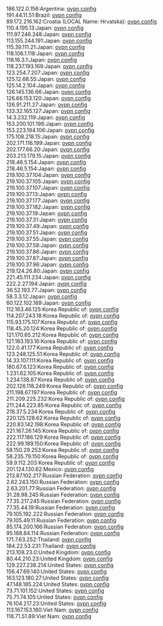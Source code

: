 186.122.0.156:Argentina: [ovpn config](vpn/186_122_0_156.ovpn)  
191.44.11.51:Brazil: [ovpn config](vpn/191_44_11_51.ovpn)  
89.172.216.162:Croatia (LOCAL Name: Hrvatska): [ovpn config](vpn/89_172_216_162.ovpn)  
110.4.195.13:Japan: [ovpn config](vpn/110_4_195_13.ovpn)  
111.97.246.248:Japan: [ovpn config](vpn/111_97_246_248.ovpn)  
113.155.244.191:Japan: [ovpn config](vpn/113_155_244_191.ovpn)  
115.39.111.21:Japan: [ovpn config](vpn/115_39_111_21.ovpn)  
118.106.1.118:Japan: [ovpn config](vpn/118_106_1_118.ovpn)  
118.16.3.1:Japan: [ovpn config](vpn/118_16_3_1.ovpn)  
118.237.193.169:Japan: [ovpn config](vpn/118_237_193_169.ovpn)  
123.254.7.207:Japan: [ovpn config](vpn/123_254_7_207.ovpn)  
125.12.68.55:Japan: [ovpn config](vpn/125_12_68_55.ovpn)  
125.14.2.104:Japan: [ovpn config](vpn/125_14_2_104.ovpn)  
126.145.136.66:Japan: [ovpn config](vpn/126_145_136_66.ovpn)  
126.66.153.120:Japan: [ovpn config](vpn/126_66_153_120.ovpn)  
126.91.211.27:Japan: [ovpn config](vpn/126_91_211_27.ovpn)  
133.32.165.127:Japan: [ovpn config](vpn/133_32_165_127.ovpn)  
14.3.232.119:Japan: [ovpn config](vpn/14_3_232_119.ovpn)  
153.200.101.198:Japan: [ovpn config](vpn/153_200_101_198.ovpn)  
153.223.194.106:Japan: [ovpn config](vpn/153_223_194_106.ovpn)  
175.108.218.15:Japan: [ovpn config](vpn/175_108_218_15.ovpn)  
202.171.116.199:Japan: [ovpn config](vpn/202_171_116_199.ovpn)  
202.177.66.20:Japan: [ovpn config](vpn/202_177_66_20.ovpn)  
203.213.179.15:Japan: [ovpn config](vpn/203_213_179_15.ovpn)  
218.46.5.154:Japan: [ovpn config](vpn/218_46_5_154.ovpn)  
218.46.5.154:Japan: [ovpn config](vpn/218_46_5_154.ovpn)  
219.100.37.104:Japan: [ovpn config](vpn/219_100_37_104.ovpn)  
219.100.37.105:Japan: [ovpn config](vpn/219_100_37_105.ovpn)  
219.100.37.107:Japan: [ovpn config](vpn/219_100_37_107.ovpn)  
219.100.37.13:Japan: [ovpn config](vpn/219_100_37_13.ovpn)  
219.100.37.177:Japan: [ovpn config](vpn/219_100_37_177.ovpn)  
219.100.37.182:Japan: [ovpn config](vpn/219_100_37_182.ovpn)  
219.100.37.19:Japan: [ovpn config](vpn/219_100_37_19.ovpn)  
219.100.37.31:Japan: [ovpn config](vpn/219_100_37_31.ovpn)  
219.100.37.49:Japan: [ovpn config](vpn/219_100_37_49.ovpn)  
219.100.37.51:Japan: [ovpn config](vpn/219_100_37_51.ovpn)  
219.100.37.55:Japan: [ovpn config](vpn/219_100_37_55.ovpn)  
219.100.37.58:Japan: [ovpn config](vpn/219_100_37_58.ovpn)  
219.100.37.86:Japan: [ovpn config](vpn/219_100_37_86.ovpn)  
219.100.37.87:Japan: [ovpn config](vpn/219_100_37_87.ovpn)  
219.100.37.96:Japan: [ovpn config](vpn/219_100_37_96.ovpn)  
219.124.26.80:Japan: [ovpn config](vpn/219_124_26_80.ovpn)  
221.45.111.234:Japan: [ovpn config](vpn/221_45_111_234.ovpn)  
222.2.27.194:Japan: [ovpn config](vpn/222_2_27_194.ovpn)  
36.52.193.77:Japan: [ovpn config](vpn/36_52_193_77.ovpn)  
58.3.3.12:Japan: [ovpn config](vpn/58_3_3_12.ovpn)  
60.122.102.169:Japan: [ovpn config](vpn/60_122_102_169.ovpn)  
112.163.46.125:Korea Republic of: [ovpn config](vpn/112_163_46_125.ovpn)  
114.207.243.18:Korea Republic of: [ovpn config](vpn/114_207_243_18.ovpn)  
115.93.175.107:Korea Republic of: [ovpn config](vpn/115_93_175_107.ovpn)  
118.45.20.124:Korea Republic of: [ovpn config](vpn/118_45_20_124.ovpn)  
121.170.65.212:Korea Republic of: [ovpn config](vpn/121_170_65_212.ovpn)  
121.183.193.16:Korea Republic of: [ovpn config](vpn/121_183_193_16.ovpn)  
122.0.41.177:Korea Republic of: [ovpn config](vpn/122_0_41_177.ovpn)  
123.248.125.51:Korea Republic of: [ovpn config](vpn/123_248_125_51.ovpn)  
14.33.107.111:Korea Republic of: [ovpn config](vpn/14_33_107_111.ovpn)  
180.67.6.123:Korea Republic of: [ovpn config](vpn/180_67_6_123.ovpn)  
1.231.62.105:Korea Republic of: [ovpn config](vpn/1_231_62_105.ovpn)  
1.234.138.87:Korea Republic of: [ovpn config](vpn/1_234_138_87.ovpn)  
202.126.118.249:Korea Republic of: [ovpn config](vpn/202_126_118_249.ovpn)  
211.198.67.197:Korea Republic of: [ovpn config](vpn/211_198_67_197.ovpn)  
211.209.225.232:Korea Republic of: [ovpn config](vpn/211_209_225_232.ovpn)  
211.244.223.85:Korea Republic of: [ovpn config](vpn/211_244_223_85.ovpn)  
218.37.5.234:Korea Republic of: [ovpn config](vpn/218_37_5_234.ovpn)  
220.125.128.62:Korea Republic of: [ovpn config](vpn/220_125_128_62.ovpn)  
220.83.142.198:Korea Republic of: [ovpn config](vpn/220_83_142_198.ovpn)  
221.167.26.145:Korea Republic of: [ovpn config](vpn/221_167_26_145.ovpn)  
222.117.186.129:Korea Republic of: [ovpn config](vpn/222_117_186_129.ovpn)  
222.99.189.150:Korea Republic of: [ovpn config](vpn/222_99_189_150.ovpn)  
58.150.29.253:Korea Republic of: [ovpn config](vpn/58_150_29_253.ovpn)  
58.235.79.150:Korea Republic of: [ovpn config](vpn/58_235_79_150.ovpn)  
59.9.112.203:Korea Republic of: [ovpn config](vpn/59_9_112_203.ovpn)  
201.124.130.62:Mexico: [ovpn config](vpn/201_124_130_62.ovpn)  
213.87.102.217:Russian Federation: [ovpn config](vpn/213_87_102_217.ovpn)  
2.62.243.150:Russian Federation: [ovpn config](vpn/2_62_243_150.ovpn)  
2.63.201.77:Russian Federation: [ovpn config](vpn/2_63_201_77.ovpn)  
31.28.98.245:Russian Federation: [ovpn config](vpn/31_28_98_245.ovpn)  
77.35.217.245:Russian Federation: [ovpn config](vpn/77_35_217_245.ovpn)  
77.35.44.19:Russian Federation: [ovpn config](vpn/77_35_44_19.ovpn)  
79.105.192.222:Russian Federation: [ovpn config](vpn/79_105_192_222.ovpn)  
79.105.49.11:Russian Federation: [ovpn config](vpn/79_105_49_11.ovpn)  
85.174.200.166:Russian Federation: [ovpn config](vpn/85_174_200_166.ovpn)  
95.188.84.114:Russian Federation: [ovpn config](vpn/95_188_84_114.ovpn)  
171.7.63.252:Thailand: [ovpn config](vpn/171_7_63_252.ovpn)  
184.22.53.231:Thailand: [ovpn config](vpn/184_22_53_231.ovpn)  
213.108.23.0:United Kingdom: [ovpn config](vpn/213_108_23_0.ovpn)  
80.44.210.23:United Kingdom: [ovpn config](vpn/80_44_210_23.ovpn)  
129.227.238.214:United States: [ovpn config](vpn/129_227_238_214.ovpn)  
156.47.69.140:United States: [ovpn config](vpn/156_47_69_140.ovpn)  
163.123.180.27:United States: [ovpn config](vpn/163_123_180_27.ovpn)  
47.148.185.224:United States: [ovpn config](vpn/47_148_185_224.ovpn)  
73.71.101.152:United States: [ovpn config](vpn/73_71_101_152.ovpn)  
75.71.74.105:United States: [ovpn config](vpn/75_71_74_105.ovpn)  
76.104.217.23:United States: [ovpn config](vpn/76_104_217_23.ovpn)  
113.167.153.180:Viet Nam: [ovpn config](vpn/113_167_153_180.ovpn)  
118.71.51.89:Viet Nam: [ovpn config](vpn/118_71_51_89.ovpn)  
